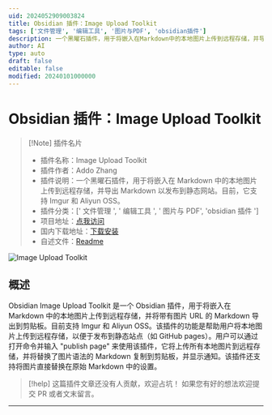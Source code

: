 ```yaml
---
uid: 2024052909003824
title: Obsidian 插件：Image Upload Toolkit
tags: ['文件管理', '编辑工具', '图片与PDF', 'obsidian插件']
description: 一个黑曜石插件，用于将嵌入在Markdown中的本地图片上传到远程存储，并导出Markdown以发布到静态网站。目前，它支持Imgur和Aliyun OSS。
author: AI
type: auto
draft: false
editable: false
modified: 20240101000000
---
```


# Obsidian 插件：Image Upload Toolkit

> [!Note] 插件名片
> - 插件名称：Image Upload Toolkit
> - 插件作者：Addo Zhang
> - 插件说明：一个黑曜石插件，用于将嵌入在 Markdown 中的本地图片上传到远程存储，并导出 Markdown 以发布到静态网站。目前，它支持 Imgur 和 Aliyun OSS。
> - 插件分类：[' 文件管理 ', ' 编辑工具 ', ' 图片与 PDF', 'obsidian 插件 ']
> - 项目地址：[点我访问](https://github.com/addozhang/obsidian-image-upload-toolkit)
> - 国内下载地址：[下载安装](https://pkmer.cn/products/plugin/pluginMarket/?image-upload-toolkit)
> - 自述文件：[Readme](https://ghproxy.net/https://raw.githubusercontent.com/addozhang/obsidian-image-upload-toolkit/main/README.md)

![Image Upload Toolkit](https://cdn.pkmer.cn/covers/image-upload-toolkit_new.gif!pkmer)

## 概述

Obsidian Image Upload Toolkit 是一个 Obsidian 插件，用于将嵌入在 Markdown 中的本地图片上传到远程存储，并将带有图片 URL 的 Markdown 导出到剪贴板。目前支持 Imgur 和 Aliyun OSS。该插件的功能是帮助用户将本地图片上传到远程存储，以便于发布到静态站点（如 GitHub pages）。用户可以通过打开命令并输入 "publish page" 来使用该插件，它将上传所有本地图片到远程存储，并将替换了图片语法的 Markdown 复制到剪贴板，并显示通知。该插件还支持将图片直接替换在原始 Markdown 中的设置。

> [!help]
> 这篇插件文章还没有人贡献，欢迎占坑！
> 如果您有好的想法欢迎提交 PR 或者文末留言。

---



